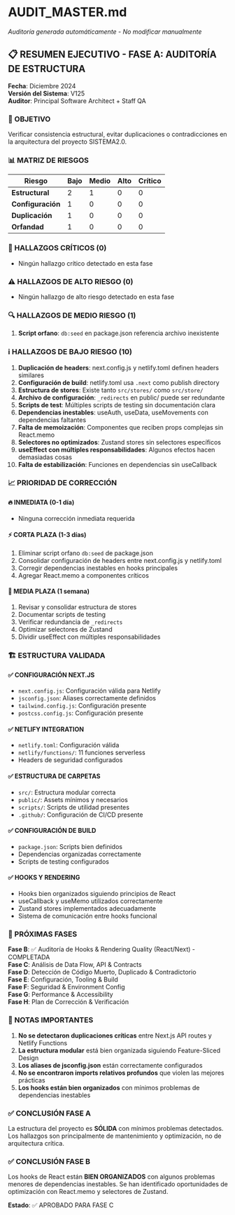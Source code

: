 # AUDIT_MASTER.md

*Auditoría generada automáticamente - No modificar manualmente*

## 📋 RESUMEN EJECUTIVO - FASE A: AUDITORÍA DE ESTRUCTURA

**Fecha**: Diciembre 2024  
**Versión del Sistema**: V125  
**Auditor**: Principal Software Architect + Staff QA  

### 🎯 OBJETIVO
Verificar consistencia estructural, evitar duplicaciones o contradicciones en la arquitectura del proyecto SISTEMA2.0.

### 📊 MATRIZ DE RIESGOS

| Riesgo | Bajo | Medio | Alto | Crítico |
|--------|------|-------|------|---------|
| **Estructural** | 2 | 1 | 0 | 0 |
| **Configuración** | 1 | 0 | 0 | 0 |
| **Duplicación** | 1 | 0 | 0 | 0 |
| **Orfandad** | 1 | 0 | 0 | 0 |

### 🚨 HALLAZGOS CRÍTICOS (0)
- Ningún hallazgo crítico detectado en esta fase

### ⚠️ HALLAZGOS DE ALTO RIESGO (0)
- Ningún hallazgo de alto riesgo detectado en esta fase

### 🔍 HALLAZGOS DE MEDIO RIESGO (1)
1. **Script orfano**: `db:seed` en package.json referencia archivo inexistente

### ℹ️ HALLAZGOS DE BAJO RIESGO (10)
1. **Duplicación de headers**: next.config.js y netlify.toml definen headers similares
2. **Configuración de build**: netlify.toml usa `.next` como publish directory
3. **Estructura de stores**: Existe tanto `src/stores/` como `src/store/`
4. **Archivo de configuración**: `_redirects` en public/ puede ser redundante
5. **Scripts de test**: Múltiples scripts de testing sin documentación clara
6. **Dependencias inestables**: useAuth, useData, useMovements con dependencias faltantes
7. **Falta de memoización**: Componentes que reciben props complejas sin React.memo
8. **Selectores no optimizados**: Zustand stores sin selectores específicos
9. **useEffect con múltiples responsabilidades**: Algunos efectos hacen demasiadas cosas
10. **Falta de estabilización**: Funciones en dependencias sin useCallback

### 📈 PRIORIDAD DE CORRECCIÓN

#### 🔥 INMEDIATA (0-1 día)
- Ninguna corrección inmediata requerida

#### ⚡ CORTA PLAZA (1-3 días)
1. Eliminar script orfano `db:seed` de package.json
2. Consolidar configuración de headers entre next.config.js y netlify.toml
3. Corregir dependencias inestables en hooks principales
4. Agregar React.memo a componentes críticos

#### 📅 MEDIA PLAZA (1 semana)
1. Revisar y consolidar estructura de stores
2. Documentar scripts de testing
3. Verificar redundancia de `_redirects`
4. Optimizar selectores de Zustand
5. Dividir useEffect con múltiples responsabilidades

### 🏗️ ESTRUCTURA VALIDADA

#### ✅ CONFIGURACIÓN NEXT.JS
- `next.config.js`: Configuración válida para Netlify
- `jsconfig.json`: Aliases correctamente definidos
- `tailwind.config.js`: Configuración presente
- `postcss.config.js`: Configuración presente

#### ✅ NETLIFY INTEGRATION
- `netlify.toml`: Configuración válida
- `netlify/functions/`: 11 funciones serverless
- Headers de seguridad configurados

#### ✅ ESTRUCTURA DE CARPETAS
- `src/`: Estructura modular correcta
- `public/`: Assets mínimos y necesarios
- `scripts/`: Scripts de utilidad presentes
- `.github/`: Configuración de CI/CD presente

#### ✅ CONFIGURACIÓN DE BUILD
- `package.json`: Scripts bien definidos
- Dependencias organizadas correctamente
- Scripts de testing configurados

#### ✅ HOOKS Y RENDERING
- Hooks bien organizados siguiendo principios de React
- useCallback y useMemo utilizados correctamente
- Zustand stores implementados adecuadamente
- Sistema de comunicación entre hooks funcional

### 🔄 PRÓXIMAS FASES

**Fase B**: ✅ Auditoría de Hooks & Rendering Quality (React/Next) - COMPLETADA  
**Fase C**: Análisis de Data Flow, API & Contracts  
**Fase D**: Detección de Código Muerto, Duplicado & Contradictorio  
**Fase E**: Configuración, Tooling & Build  
**Fase F**: Seguridad & Environment Config  
**Fase G**: Performance & Accessibility  
**Fase H**: Plan de Corrección & Verificación  

### 📝 NOTAS IMPORTANTES

1. **No se detectaron duplicaciones críticas** entre Next.js API routes y Netlify Functions
2. **La estructura modular** está bien organizada siguiendo Feature-Sliced Design
3. **Los aliases de jsconfig.json** están correctamente configurados
4. **No se encontraron imports relativos profundos** que violen las mejores prácticas
5. **Los hooks están bien organizados** con mínimos problemas de dependencias inestables

### ✅ CONCLUSIÓN FASE A

La estructura del proyecto es **SÓLIDA** con mínimos problemas detectados. Los hallazgos son principalmente de mantenimiento y optimización, no de arquitectura crítica.

### ✅ CONCLUSIÓN FASE B

Los hooks de React están **BIEN ORGANIZADOS** con algunos problemas menores de dependencias inestables. Se han identificado oportunidades de optimización con React.memo y selectores de Zustand.

**Estado**: ✅ APROBADO PARA FASE C
